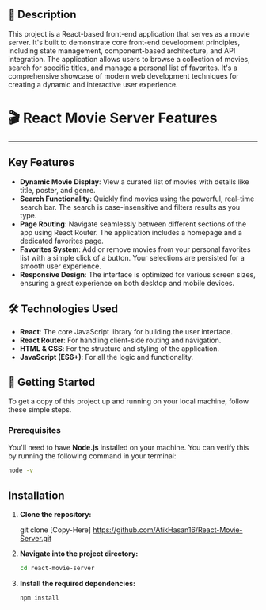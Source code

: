 ## 📝 Description

This project is a React-based front-end application that serves as a movie server. It's built to demonstrate core front-end development principles, including state management, component-based architecture, and API integration. The application allows users to browse a collection of movies, search for specific titles, and manage a personal list of favorites. It's a comprehensive showcase of modern web development techniques for creating a dynamic and interactive user experience.

# 🎬 React Movie Server Features

---

## **Key Features**

- **Dynamic Movie Display**: View a curated list of movies with details like title, poster, and genre.
- **Search Functionality**: Quickly find movies using the powerful, real-time search bar. The search is case-insensitive and filters results as you type.
- **Page Routing**: Navigate seamlessly between different sections of the app using React Router. The application includes a homepage and a dedicated favorites page.
- **Favorites System**: Add or remove movies from your personal favorites list with a simple click of a button. Your selections are persisted for a smooth user experience.
- **Responsive Design**: The interface is optimized for various screen sizes, ensuring a great experience on both desktop and mobile devices.

## 🛠️ Technologies Used

- **React**: The core JavaScript library for building the user interface.
- **React Router**: For handling client-side routing and navigation.
- **HTML & CSS**: For the structure and styling of the application.
- **JavaScript (ES6+)**: For all the logic and functionality.

## 🚀 Getting Started

To get a copy of this project up and running on your local machine, follow these simple steps.

### **Prerequisites**

You'll need to have **Node.js** installed on your machine. You can verify this by running the following command in your terminal:

````bash
node -v
````


## **Installation**

1.  **Clone the repository:** 
    
    git clone [Copy-Here] https://github.com/AtikHasan16/React-Movie-Server.git

2.  **Navigate into the project directory:**
    ````bash
    cd react-movie-server
3.  **Install the required dependencies:**
    ````bash
    npm install

